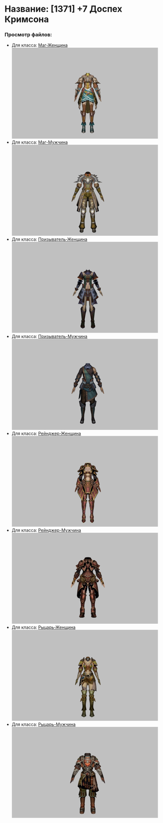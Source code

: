 # Название: [1371] +7 Доспех Кримсона

### Просмотр файлов:
- Для класса: [Маг-Женщина](Маг-Женщина)
![p050010.png](Маг-Женщина/p050010.png)
- Для класса: [Маг-Мужчина](Маг-Мужчина)
![p040010.png](Маг-Мужчина/p040010.png)
- Для класса: [Призыватель-Женщина](Призыватель-Женщина)
![p090004.png](Призыватель-Женщина/p090004.png)
- Для класса: [Призыватель-Мужчина](Призыватель-Мужчина)
![p080004.png](Призыватель-Мужчина/p080004.png)
- Для класса: [Рейнджер-Женщина](Рейнджер-Женщина)
![p030010.png](Рейнджер-Женщина/p030010.png)
- Для класса: [Рейнджер-Мужчина](Рейнджер-Мужчина)
![p020010.png](Рейнджер-Мужчина/p020010.png)
- Для класса: [Рыцарь-Женщина](Рыцарь-Женщина)
![p010010.png](Рыцарь-Женщина/p010010.png)
- Для класса: [Рыцарь-Мужчина](Рыцарь-Мужчина)
![p000010.png](Рыцарь-Мужчина/p000010.png)
